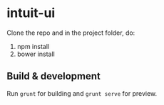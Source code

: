 # intuit-ui

Clone the repo and in the project folder, do:
1) npm install
2) bower install

## Build & development

Run `grunt` for building and `grunt serve` for preview.
